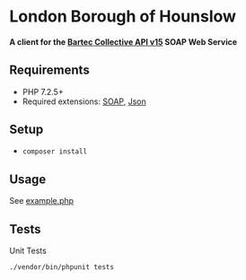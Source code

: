 # London Borough of Hounslow

#### A client for the [Bartec Collective API v15](https://confluence.bartecautoid.com/display/COLLAPIR15/) SOAP Web  Service

## Requirements

- PHP 7.2.5+
- Required extensions: [SOAP](https://www.php.net/manual/en/soap.installation.php), [Json](https://www.php.net/manual/en/json.installation.php)

## Setup

- `composer install`

## Usage

See [example.php](example.php)

## Tests

Unit Tests
 
`./vendor/bin/phpunit tests`
